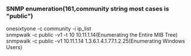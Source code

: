 ### SNMP enumeration(161,community string most cases is "public")
onesixtyone -c community -i ip_list  
snmpwalk -c public -v1 -t 10 10.11.1.14(Enumerating the Entire MIB Tree)  
snmpwalk -c public -v1 10.11.1.14 1.3.6.1.4.1.77.1.2.25(Enumerating Windows Users)
